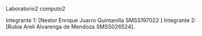 Laboratorio2 computo2 

Integrante 1: [Nestor Enrique Juarro Quintanilla SMSS197022 ]
Integrante 2: [Rubia Areli Alvarenga de Mendoza SMSS026524].
